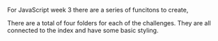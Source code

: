 For JavaScript week 3 there are a series of funcitons to create,

There are a total of four folders for each of the challenges. They are all connected to the index and have some basic styling. 
